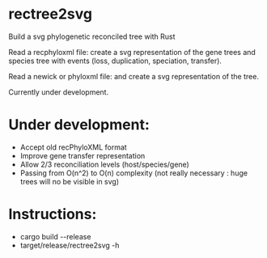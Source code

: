 # rectree2svg
Build a svg phylogenetic reconciled tree with Rust

Read a recphyloxml file:  create a svg representation of the  gene trees and species tree with events (loss, duplication, speciation, transfer).

Read a newick or phyloxml file:  and create a svg representation of the tree.

Currently under development.

# Under development:
- Accept old recPhyloXML format
- Improve gene transfer representation
- Allow 2/3 reconciliation levels (host/species/gene)
- Passing from O(n^2) to O(n) complexity (not really necessary :  huge trees will no be visible in svg)

# Instructions:
- cargo build --release
- target/release/rectree2svg -h

